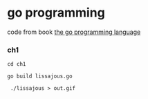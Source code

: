 # go programming 

code from book
[the go programming language](https://golang.org)

### ch1
```
cd ch1
```

```
go build lissajous.go
```

```
 ./lissajous > out.gif
```
